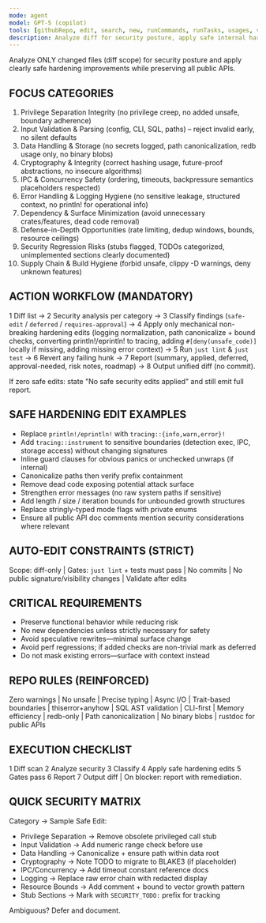 ```yaml
---
mode: agent
model: GPT-5 (copilot)
tools: [githubRepo, edit, search, new, runCommands, runTasks, usages, vscodeAPI, think, problems, changes, testFailure, openSimpleBrowser, fetch, extensions, todos, memory]
description: Analyze diff for security posture, apply safe internal hardening edits, produce report
---
```


Analyze ONLY changed files (diff scope) for security posture and apply clearly safe hardening improvements while preserving all public APIs.

## FOCUS CATEGORIES

01. Privilege Separation Integrity (no privilege creep, no added unsafe, boundary adherence)
02. Input Validation & Parsing (config, CLI, SQL, paths) – reject invalid early, no silent defaults
03. Data Handling & Storage (no secrets logged, path canonicalization, redb usage only, no binary blobs)
04. Cryptography & Integrity (correct hashing usage, future-proof abstractions, no insecure algorithms)
05. IPC & Concurrency Safety (ordering, timeouts, backpressure semantics placeholders respected)
06. Error Handling & Logging Hygiene (no sensitive leakage, structured context, no println! for operational info)
07. Dependency & Surface Minimization (avoid unnecessary crates/features, dead code removal)
08. Defense-in-Depth Opportunities (rate limiting, dedup windows, bounds, resource ceilings)
09. Security Regression Risks (stubs flagged, TODOs categorized, unimplemented sections clearly documented)
10. Supply Chain & Build Hygiene (forbid unsafe, clippy -D warnings, deny unknown features)

## ACTION WORKFLOW (MANDATORY)

1 Diff list → 2 Security analysis per category → 3 Classify findings (`safe-edit` / `deferred` / `requires-approval`) → 4 Apply only mechanical non-breaking hardening edits (logging normalization, path canonicalize + bound checks, converting println!/eprintln! to tracing, adding `#[deny(unsafe_code)]` locally if missing, adding missing error context) → 5 Run `just lint` & `just test` → 6 Revert any failing hunk → 7 Report (summary, applied, deferred, approval-needed, risk notes, roadmap) → 8 Output unified diff (no commit).

If zero safe edits: state "No safe security edits applied" and still emit full report.

## SAFE HARDENING EDIT EXAMPLES

- Replace `println!/eprintln!` with `tracing::{info,warn,error}!`
- Add `tracing::instrument` to sensitive boundaries (detection exec, IPC, storage access) without changing signatures
- Inline guard clauses for obvious panics or unchecked unwraps (if internal)
- Canonicalize paths then verify prefix containment
- Remove dead code exposing potential attack surface
- Strengthen error messages (no raw system paths if sensitive)
- Add length / size / iteration bounds for unbounded growth structures
- Replace stringly-typed mode flags with private enums
- Ensure all public API doc comments mention security considerations where relevant

## AUTO-EDIT CONSTRAINTS (STRICT)

Scope: diff-only | Gates: `just lint` + tests must pass | No commits | No public signature/visibility changes | Validate after edits

## CRITICAL REQUIREMENTS

- Preserve functional behavior while reducing risk
- No new dependencies unless strictly necessary for safety
- Avoid speculative rewrites—minimal surface change
- Avoid perf regressions; if added checks are non-trivial mark as deferred
- Do not mask existing errors—surface with context instead

## REPO RULES (REINFORCED)

Zero warnings | No unsafe | Precise typing | Async I/O | Trait-based boundaries | thiserror+anyhow | SQL AST validation | CLI-first | Memory efficiency | redb-only | Path canonicalization | No binary blobs | rustdoc for public APIs

## EXECUTION CHECKLIST

1 Diff scan 2 Analyze security 3 Classify 4 Apply safe hardening edits 5 Gates pass 6 Report 7 Output diff | On blocker: report with remediation.

## QUICK SECURITY MATRIX

Category → Sample Safe Edit:

- Privilege Separation → Remove obsolete privileged call stub
- Input Validation → Add numeric range check before use
- Data Handling → Canonicalize + ensure path within data root
- Cryptography → Note TODO to migrate to BLAKE3 (if placeholder)
- IPC/Concurrency → Add timeout constant reference docs
- Logging → Replace raw error chain with redacted display
- Resource Bounds → Add comment + bound to vector growth pattern
- Stub Sections → Mark with `SECURITY_TODO:` prefix for tracking

Ambiguous? Defer and document.
